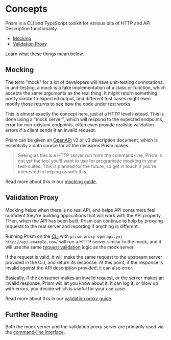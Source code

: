 # Concepts

Prism is a CLI and TypeScript toolkit for various bits of HTTP and API Description
functionality. 

- [Mocking](#mocking)
- [Validation Proxy](#validation-proxy)

Learn what these things mean below.

## Mocking

The term "mock" for a lot of developers will have unit-testing connotations. In
unit-testing, a mock is a fake implementation of a class or function, which
accepts the same arguments as the real thing. It might return something pretty
similar to expected output, and different test cases might even modify those
returns to see how the code under test works.

This is almost exactly the concept here, just at a HTTP level instead. This is
done using a "mock server", which will respond to the expected endpoints, error
for non-existent endpoints, often even provide realistic validation errors if a
client sends it an invalid request.

Prism can be given an [OpenAPI](https://www.openapis.org/) v2 or v3 description
document, which is essentially a data source for all the decisions Prism makes.

<!-- theme: info -->
> Seeing as this is a HTTP server run from the command-line, Prism is not yet the 
tool you'll want to use for programatic mocking in your test-suites. This is 
planned for the future, so get in touch if you're interested in helping us with this.

Read more about this in our [mocking guide](../guides/01-mocking.md).

## Validation Proxy

Mocking helps when there is no real API, and helps API consumers feel confident they're 
building applications that will work with the API properly. THen, when the API has been built, 
Prism can continue to help by proxying requests to the real server and reporting if anything is different. 

Running Prism on the [CLI](./03-cli.md) with `prism proxy openapi.yml http://api.example.com/` 
will run a HTTP server similar to the mock, and it will use the same
[request validation](../guides/02-request-validation.md) logic as the mock server. 

If the request is valid, it will make the same request to the upstream server provided in 
the CLI, and return its response. At this point, if the response is invalid against the API 
description provided, it can also error. 

Basically, if the consumer makes an invalid request, or the server makes an invalid response, 
Prism will let you know about it. It can log it, or blow up with errors, you decide which 
is useful for your use case.

Read more about this in our [validation proxy guide](../guides/03-validation-proxy.md).

## Further Reading

Both the mock server and the validation proxy server are primarily used via the
[command-line interface](./03-cli.md).
